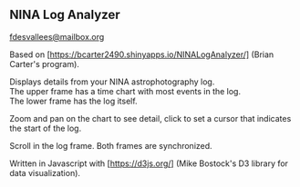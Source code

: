 ## NINA Log Analyzer

fdesvallees@mailbox.org

Based on [https://bcarter2490.shinyapps.io/NINALogAnalyzer/] (Brian Carter's program).

Displays details from your NINA astrophotography log.   
The upper frame has a time chart with most events in the log.   
The lower frame has the log itself.   

Zoom and pan on the chart to see detail, click to set a cursor that indicates the start of the log.

Scroll in the log frame. Both frames are synchronized.

Written in Javascript with [https://d3js.org/] (Mike Bostock's D3 library for data visualization).


